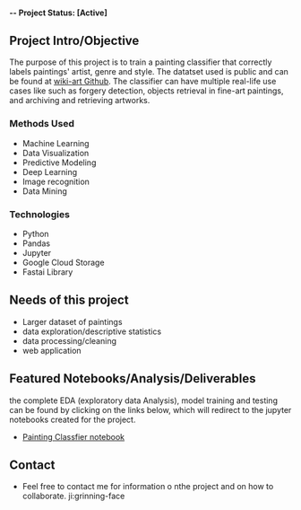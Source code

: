 #### -- Project Status: [Active]

## Project Intro/Objective
The purpose of this project is to train a painting classifier that correctly labels paintings' artist, genre and style. The datatset used is public and can be found at [wiki-art Github](https://github.com/cs-chan/ArtGAN/tree/master/WikiArt%20Dataset). The classifier can have multiple real-life use cases like such as forgery detection, objects retrieval in fine-art paintings, and archiving and retrieving artworks.


### Methods Used
* Machine Learning
* Data Visualization
* Predictive Modeling
* Deep Learning
* Image recognition
* Data Mining

### Technologies 
* Python
* Pandas
* Jupyter
* Google Cloud Storage
* Fastai Library

## Needs of this project

- Larger dataset of paintings
- data exploration/descriptive statistics
- data processing/cleaning
- web application

## Featured Notebooks/Analysis/Deliverables

the complete EDA (exploratory data Analysis), model training and testing can be found by clicking on the links below, which will redirect to the jupyter notebooks created for the project.

* [Painting Classfier notebook](link)

## Contact

* Feel free to contact me for information o nthe project and on how to collaborate. ji:grinning-face

